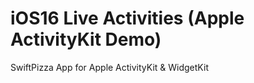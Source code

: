 # iOS16 Live Activities (Apple ActivityKit Demo)
SwiftPizza App for Apple ActivityKit &amp; WidgetKit

